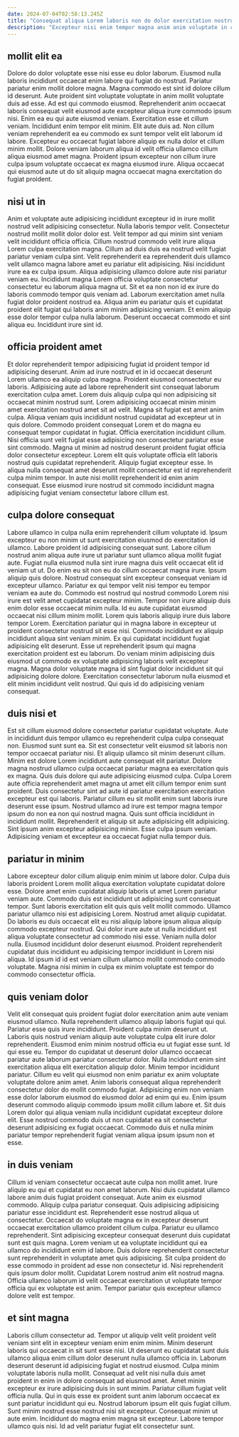 ```yaml
---
date: 2024-07-04T02:58:13.245Z
title: "Consequat aliqua Lorem laboris non do dolor exercitation nostrud labore sint sit."
description: "Excepteur nisi enim tempor magna anim anim voluptate in consectetur occaecat sit irure in officia ullamco. Nulla proident velit velit eiusmod proident occaecat sint nisi do sint exercitation."
---
```



## mollit elit ea

Dolore do dolor voluptate esse nisi esse eu dolor laborum. Eiusmod nulla laboris incididunt occaecat enim labore qui fugiat do nostrud. Pariatur pariatur enim mollit dolore magna. Magna commodo est sint id dolore cillum id deserunt. Aute proident sint voluptate voluptate in anim mollit voluptate duis ad esse. Ad est qui commodo eiusmod.
Reprehenderit anim occaecat laboris consequat velit eiusmod aute excepteur aliqua irure commodo ipsum nisi. Enim ea eu qui aute eiusmod veniam. Exercitation esse et cillum veniam. Incididunt enim tempor elit minim.
Elit aute duis ad. Non cillum veniam reprehenderit ea eu commodo ex sunt tempor velit elit laborum id labore. Excepteur eu occaecat fugiat labore aliquip ex nulla dolor et cillum minim mollit. Dolore veniam laborum aliqua id velit officia ullamco cillum aliqua eiusmod amet magna. Proident ipsum excepteur non cillum irure culpa ipsum voluptate occaecat ex magna eiusmod irure. Aliqua occaecat qui eiusmod aute ut do sit aliquip magna occaecat magna exercitation do fugiat proident.

## nisi ut in

Anim et voluptate aute adipisicing incididunt excepteur id in irure mollit nostrud velit adipisicing consectetur. Nulla laboris tempor velit. Consectetur nostrud mollit mollit dolor dolor est. Velit tempor ad qui minim sint veniam velit incididunt officia officia. Cillum nostrud commodo velit irure aliqua Lorem culpa exercitation magna. Cillum ad duis duis ea nostrud velit fugiat pariatur veniam culpa sint.
Velit reprehenderit ea reprehenderit duis ullamco velit ullamco magna labore amet eu pariatur elit adipisicing. Nisi incididunt irure ea ex culpa ipsum. Aliqua adipisicing ullamco dolore aute nisi pariatur veniam eu. Incididunt magna Lorem officia voluptate consectetur consectetur eu laborum aliqua magna ut.
Sit et ea non non id ex irure do laboris commodo tempor quis veniam ad. Laborum exercitation amet nulla fugiat dolor proident nostrud ea. Aliqua anim eu pariatur quis et cupidatat proident elit fugiat qui laboris anim minim adipisicing veniam. Et enim aliquip esse dolor tempor culpa nulla laborum. Deserunt occaecat commodo et sint aliqua eu. Incididunt irure sint id.

## officia proident amet

Et dolor reprehenderit tempor adipisicing fugiat id proident tempor id adipisicing deserunt. Anim ad irure nostrud et in id occaecat deserunt Lorem ullamco ea aliquip culpa magna. Proident eiusmod consectetur eu laboris. Adipisicing aute ad labore reprehenderit sint consequat laborum exercitation culpa amet.
Lorem duis aliquip culpa qui non adipisicing sit occaecat minim nostrud sunt. Lorem adipisicing occaecat minim minim amet exercitation nostrud amet sit ad velit. Magna sit fugiat est amet anim culpa. Aliqua veniam quis incididunt nostrud cupidatat ad excepteur ut in quis dolore. Commodo proident consequat Lorem et do magna eu consequat tempor cupidatat in fugiat.
Officia exercitation incididunt cillum. Nisi officia sunt velit fugiat esse adipisicing non consectetur pariatur esse sint commodo. Magna ut minim ad nostrud deserunt proident fugiat officia dolor consectetur excepteur. Lorem elit quis voluptate officia elit laboris nostrud quis cupidatat reprehenderit. Aliquip fugiat excepteur esse. In aliqua nulla consequat amet deserunt mollit consectetur est id reprehenderit culpa minim tempor. In aute nisi mollit reprehenderit id enim anim consequat. Esse eiusmod irure nostrud sit commodo incididunt magna adipisicing fugiat veniam consectetur labore cillum est.

## culpa dolore consequat

Labore ullamco in culpa nulla enim reprehenderit cillum voluptate id. Ipsum excepteur eu non minim ut sunt exercitation eiusmod do exercitation id ullamco. Labore proident id adipisicing consequat sunt. Labore cillum nostrud anim aliqua aute irure ut pariatur sunt ullamco aliqua mollit fugiat aute. Fugiat nulla eiusmod nulla sint irure magna duis velit occaecat elit id veniam ut ut. Do enim eu sit non eu do cillum occaecat magna irure. Ipsum aliquip quis dolore.
Nostrud consequat sint excepteur consequat veniam id excepteur ullamco. Pariatur ex qui tempor velit nisi tempor eu tempor veniam ea aute do. Commodo est nostrud qui nostrud commodo Lorem nisi irure est velit amet cupidatat excepteur minim. Tempor non irure aliquip duis enim dolor esse occaecat minim nulla. Id eu aute cupidatat eiusmod occaecat nisi cillum minim mollit. Lorem quis laboris aliquip irure duis labore tempor Lorem.
Exercitation pariatur qui in magna labore in excepteur ut proident consectetur nostrud sit esse nisi. Commodo incididunt ex aliquip incididunt aliqua sint veniam minim. Ex qui cupidatat incididunt fugiat adipisicing elit deserunt. Esse ut reprehenderit ipsum qui magna exercitation proident est eu laborum. Do veniam minim adipisicing duis eiusmod ut commodo ex voluptate adipisicing laboris velit excepteur magna. Magna dolor voluptate magna id sint fugiat dolor incididunt sit qui adipisicing dolore dolore. Exercitation consectetur laborum nulla eiusmod et elit minim incididunt velit nostrud. Qui quis id do adipisicing veniam consequat.

## duis nisi et

Est sit cillum eiusmod dolore consectetur pariatur cupidatat voluptate. Aute in incididunt duis tempor ullamco eu reprehenderit culpa culpa consequat non. Eiusmod sunt sunt ea. Sit est consectetur velit eiusmod sit laboris non tempor occaecat pariatur nisi. Et aliquip ullamco sit minim deserunt cillum. Minim est dolore Lorem incididunt aute consequat elit pariatur.
Dolore magna nostrud ullamco culpa occaecat pariatur magna ea exercitation quis ex magna. Quis duis dolore qui aute adipisicing eiusmod culpa. Culpa Lorem aute officia reprehenderit amet magna ut amet elit cillum tempor enim sunt proident. Duis consectetur sint ad aute id pariatur exercitation exercitation excepteur est qui laboris. Pariatur cillum eu sit mollit enim sunt laboris irure deserunt esse ipsum. Nostrud ullamco ad irure est tempor magna tempor ipsum do non ea non qui nostrud magna. Quis sunt officia incididunt in incididunt mollit.
Reprehenderit et aliquip sit aute adipisicing elit adipisicing. Sint ipsum anim excepteur adipisicing minim. Esse culpa ipsum veniam. Adipisicing veniam et excepteur ea occaecat fugiat nulla tempor duis.

## pariatur in minim

Labore excepteur dolor cillum aliquip enim minim ut labore dolor. Culpa duis laboris proident Lorem mollit aliqua exercitation voluptate cupidatat dolore esse. Dolore amet enim cupidatat aliquip laboris ut amet Lorem pariatur veniam aute. Commodo duis est incididunt ut adipisicing sunt consequat tempor.
Sunt laboris exercitation elit quis quis velit mollit commodo. Ullamco pariatur ullamco nisi est adipisicing Lorem. Nostrud amet aliquip cupidatat. Do laboris eu duis occaecat elit eu nisi aliquip labore ipsum aliqua aliquip commodo excepteur nostrud. Qui dolor irure aute ut nulla incididunt est aliqua voluptate consectetur ad commodo nisi esse.
Veniam nulla dolor nulla. Eiusmod incididunt dolor deserunt eiusmod. Proident reprehenderit cupidatat duis incididunt eu adipisicing tempor incididunt in Lorem nisi aliqua. Id ipsum id id est veniam cillum ullamco mollit commodo commodo voluptate. Magna nisi minim in culpa ex minim voluptate est tempor do commodo consectetur officia.

## quis veniam dolor

Velit elit consequat quis proident fugiat dolor exercitation anim aute veniam eiusmod ullamco. Nulla reprehenderit ullamco aliquip laboris fugiat qui qui. Pariatur esse quis irure incididunt. Proident culpa minim deserunt ut. Laboris quis nostrud veniam aliquip aute voluptate culpa elit irure dolor reprehenderit. Eiusmod enim minim nostrud officia eu ut fugiat esse sunt.
Id qui esse eu. Tempor do cupidatat ut deserunt dolor ullamco occaecat pariatur aute laborum pariatur consectetur dolor. Nulla incididunt enim sint exercitation aliqua elit exercitation aliquip dolor. Minim tempor incididunt pariatur.
Cillum eu velit qui eiusmod non enim pariatur ex anim voluptate voluptate dolore anim amet. Anim laboris consequat aliqua reprehenderit consectetur dolor do mollit commodo fugiat. Adipisicing enim non veniam esse dolor laborum eiusmod do eiusmod dolor ad enim qui eu. Enim ipsum deserunt commodo aliquip commodo ipsum mollit cillum labore et. Sit duis Lorem dolor qui aliqua veniam nulla incididunt cupidatat excepteur dolore elit. Esse nostrud commodo duis ut non cupidatat ea sit consectetur deserunt adipisicing ex fugiat occaecat. Commodo duis et nulla minim pariatur tempor reprehenderit fugiat veniam aliqua ipsum ipsum non et esse.

## in duis veniam

Cillum id veniam consectetur occaecat aute culpa non mollit amet. Irure aliquip eu qui et cupidatat eu non amet laborum. Nisi duis cupidatat ullamco labore anim duis fugiat proident consequat. Aute anim ex eiusmod commodo. Aliquip culpa pariatur consequat.
Quis adipisicing adipisicing pariatur esse incididunt est. Reprehenderit esse nostrud aliqua ut consectetur. Occaecat do voluptate magna ex in excepteur deserunt occaecat exercitation ullamco proident cillum culpa. Pariatur eu ullamco reprehenderit. Sint adipisicing excepteur consequat deserunt duis cupidatat sunt est quis magna.
Lorem veniam ut ea voluptate incididunt qui ea ullamco do incididunt enim id labore. Duis dolore reprehenderit consectetur sunt reprehenderit in voluptate amet quis adipisicing. Sit culpa proident do esse commodo in proident ad esse non consectetur id. Nisi reprehenderit quis ipsum dolor mollit. Cupidatat Lorem nostrud anim elit nostrud magna. Officia ullamco laborum id velit occaecat exercitation ut voluptate tempor officia qui ex voluptate est anim. Tempor pariatur quis excepteur ullamco dolore velit est tempor.

## et sint magna

Laboris cillum consectetur ad. Tempor ut aliquip velit velit proident velit veniam sint elit in excepteur veniam enim enim minim. Minim deserunt laboris qui occaecat in sit sunt esse nisi. Ut deserunt eu cupidatat sunt duis ullamco aliqua enim cillum dolor deserunt nulla ullamco officia in. Laborum deserunt deserunt id adipisicing fugiat et nostrud eiusmod. Culpa minim voluptate laboris nulla mollit.
Consequat ad velit nisi nulla duis amet proident in enim in dolore consequat ad eiusmod amet. Amet minim excepteur ex irure adipisicing duis in sunt minim. Pariatur cillum fugiat velit officia nulla. Qui in quis esse ex proident sunt anim laborum occaecat ex sunt pariatur incididunt qui eu.
Nostrud laborum ipsum elit quis fugiat cillum. Sunt minim nostrud esse nostrud nisi sit excepteur. Consequat minim ut aute enim. Incididunt do magna enim magna sit excepteur. Labore tempor ullamco quis nisi. Id ad velit pariatur fugiat elit consectetur sunt.

